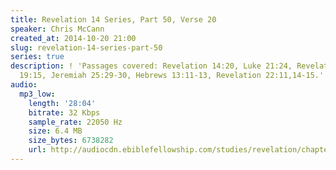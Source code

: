 ```yaml
---
title: Revelation 14 Series, Part 50, Verse 20
speaker: Chris McCann
created_at: 2014-10-20 21:00
slug: revelation-14-series-part-50
series: true
description: ! 'Passages covered: Revelation 14:20, Luke 21:24, Revelation 11:2, Revelation
  19:15, Jeremiah 25:29-30, Hebrews 13:11-13, Revelation 22:11,14-15.'
audio:
  mp3_low:
    length: '28:04'
    bitrate: 32 Kbps
    sample_rate: 22050 Hz
    size: 6.4 MB
    size_bytes: 6738282
    url: http://audiocdn.ebiblefellowship.com/studies/revelation/chapter-14/2014.10.20_McCann_-_Revelation_14_Series_Part_50.mp3
---
```

